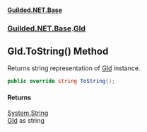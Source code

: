 #### [Guilded.NET.Base](Guilded_NET_Base.md 'Guilded.NET.Base')
### [Guilded.NET.Base](Guilded_NET_Base.md#Guilded_NET_Base 'Guilded.NET.Base').[GId](GId.md 'Guilded.NET.Base.GId')
## GId.ToString() Method
Returns string representation of [GId](GId.md 'Guilded.NET.Base.GId') instance.  
```csharp
public override string ToString();
```
#### Returns
[System.String](https://docs.microsoft.com/en-us/dotnet/api/System.String 'System.String')  
[GId](GId.md 'Guilded.NET.Base.GId') as string
